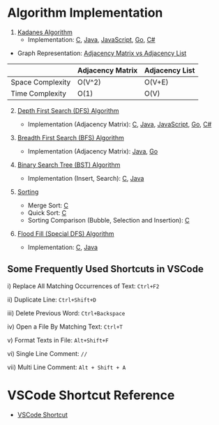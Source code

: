 # Algorithm Implementation

1) [Kadanes Algorithm](src/kadanes_algorithm)
    - Implementation: [C](src/kadanes_algorithm/KadanesImpl.c), [Java](src/kadanes_algorithm/KadanesImpl.java), [JavaScript](src/kadanes_algorithm/KadanesImpl.js), [Go](src/kadanes_algorithm/KadanesImpl.go), [C#](src/kadanes_algorithm/KadanesImpl.cs)

- Graph Representation: [Adjacency Matrix vs Adjacency List](https://www.hackerearth.com/practice/algorithms/graphs/graph-representation/tutorial/)

|                  | Adjacency Matrix | Adjacency List |
|------------------|------------------|----------------|
| Space Complexity | O(V^2)           | O(V+E)         |
| Time Complexity  | O(1)             | O(V)           |

2) [Depth First Search (DFS) Algorithm](src/depth_first_search)
    - Implementation (Adjacency Matrix): [C](src/depth_first_search/DFS_adjmat.c), [Java](src/depth_first_search/DFS_adjmat.java), [JavaScript](src/depth_first_search/DFS_adjmat.js), [Go](src/depth_first_search/DFS_adjmat.go), [C#](src/depth_first_search/DFS_adjmat..cs)

3) [Breadth First Search (BFS) Algorithm](src/breadth_first_search)
    - Implementation (Adjacency Matrix): [Java](src/breadth_first_search/BFS_adjmat.java), [Go](src/breadth_first_search/BFS_adjmat.go)



4) [Binary Search Tree (BST) Algorithm](src/bst)
    - Implementation (Insert, Search): [C](src/bst/BinarySearchTree.c), [Java](src/bst/BinarySearchTree.java)


5) [Sorting](src/sorting)
    * Merge Sort: [C](src/sorting/merge.c)
    * Quick Sort: [C](src/sorting/quick.c)
    * Sorting Comparison (Bubble, Selection and Insertion): [C](src/sorting/sorting-comparison.c)


6) [Flood Fill (Special DFS) Algorithm](src/flood_fill)
    - Implementation: [C](src/flood_fill/FloodFillImpl.c), [Java](src/flood_fill/FloodFillImpl.java)

## Some Frequently Used Shortcuts in VSCode
i) Replace All Matching Occurrences of Text: `Ctrl+F2`

ii) Duplicate Line: `Ctrl+Shift+D`

iii) Delete Previous Word: `Ctrl+Backspace`

iv) Open a File By Matching Text: `Ctrl+T`

v) Format Texts in File: `Alt+Shift+F`

vi) Single Line Comment: `//`

vii) Multi Line Comment: `Alt + Shift + A`


# VSCode Shortcut Reference
- [VSCode Shortcut](https://jsmanifest.com/21-vscode-shortcuts-to-code-faster-and-funner/)
